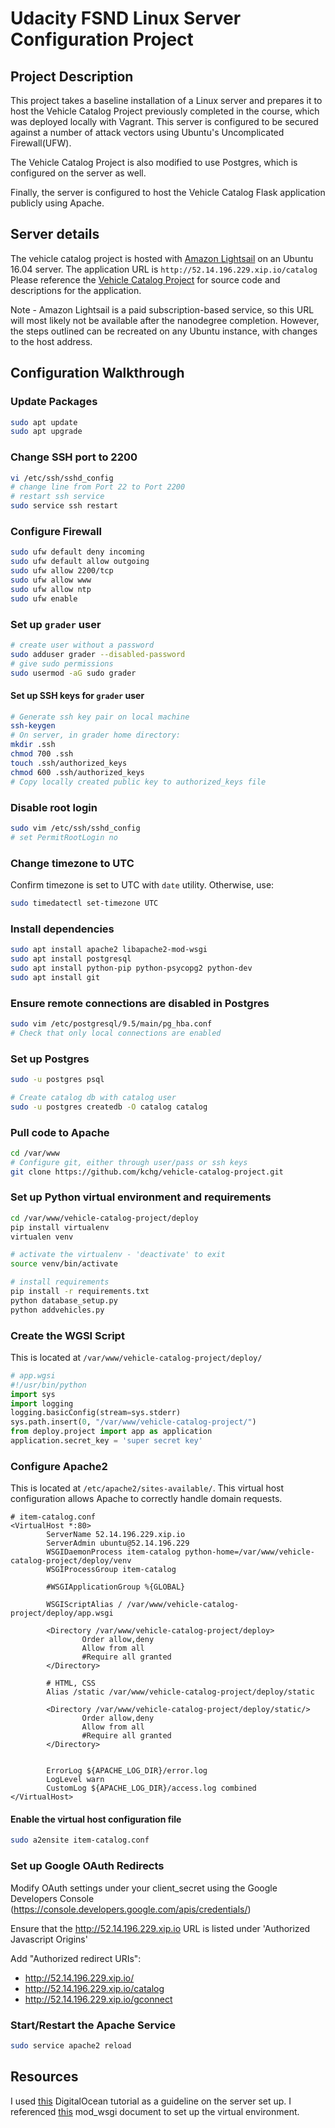 
# Udacity FSND Linux Server Configuration Project
## Project Description
This project takes a baseline installation of a Linux server and prepares it to host the Vehicle Catalog Project previously completed in the course, which was deployed locally with Vagrant. 
This server is configured to be secured against a number of attack vectors using Ubuntu's Uncomplicated Firewall(UFW). 

The Vehicle Catalog Project is also modified to use Postgres, which is configured on the server as well.

Finally, the server is configured to host the Vehicle Catalog Flask application publicly using Apache.

## Server details
The vehicle catalog project is hosted with [Amazon Lightsail](https://aws.amazon.com/lightsail/) on an Ubuntu 16.04 server.
The application URL is `http://52.14.196.229.xip.io/catalog` 
Please reference the [Vehicle Catalog Project](https://github.com/kchg/vehicle-catalog-project) for source code and descriptions for the application.

Note - Amazon Lightsail is a paid subscription-based service, so this URL will most likely not be available after the nanodegree completion. However, the steps outlined can be recreated on any Ubuntu instance, with changes to the host address. 
## Configuration Walkthrough

### Update Packages
```bash
sudo apt update
sudo apt upgrade
```
### Change SSH port to 2200
```bash
vi /etc/ssh/sshd_config
# change line from Port 22 to Port 2200
# restart ssh service
sudo service ssh restart
```

### Configure Firewall
```bash
sudo ufw default deny incoming
sudo ufw default allow outgoing
sudo ufw allow 2200/tcp
sudo ufw allow www
sudo ufw allow ntp
sudo ufw enable
```

### Set up `grader` user
```bash
# create user without a password
sudo adduser grader --disabled-password
# give sudo permissions
sudo usermod -aG sudo grader
```
#### Set up SSH keys for `grader` user
```bash
# Generate ssh key pair on local machine
ssh-keygen
# On server, in grader home directory:
mkdir .ssh
chmod 700 .ssh
touch .ssh/authorized_keys
chmod 600 .ssh/authorized_keys
# Copy locally created public key to authorized_keys file
```
### Disable root login
```bash
sudo vim /etc/ssh/sshd_config
# set PermitRootLogin no
```

### Change timezone to UTC
Confirm timezone is set to UTC with `date` utility.
Otherwise, use:
```bash
sudo timedatectl set-timezone UTC
```

### Install dependencies
```bash
sudo apt install apache2 libapache2-mod-wsgi
sudo apt install postgresql
sudo apt install python-pip python-psycopg2 python-dev
sudo apt install git
```
### Ensure remote connections are disabled in Postgres
```bash
sudo vim /etc/postgresql/9.5/main/pg_hba.conf
# Check that only local connections are enabled
```
### Set up Postgres
```bash
sudo -u postgres psql

# Create catalog db with catalog user
sudo -u postgres createdb -O catalog catalog
```
### Pull code to Apache
```bash
cd /var/www
# Configure git, either through user/pass or ssh keys
git clone https://github.com/kchg/vehicle-catalog-project.git
```
### Set up Python virtual environment and requirements
```bash
cd /var/www/vehicle-catalog-project/deploy
pip install virtualenv
virtualen venv

# activate the virtualenv - 'deactivate' to exit
source venv/bin/activate

# install requirements
pip install -r requirements.txt
python database_setup.py
python addvehicles.py
```

### Create the WGSI Script
This is located at `/var/www/vehicle-catalog-project/deploy/`
```python
# app.wgsi
#!/usr/bin/python
import sys
import logging
logging.basicConfig(stream=sys.stderr)
sys.path.insert(0, "/var/www/vehicle-catalog-project/")
from deploy.project import app as application
application.secret_key = 'super secret key'
```

### Configure Apache2
This is located at `/etc/apache2/sites-available/`. This virtual host configuration allows Apache to correctly handle domain requests.
```
# item-catalog.conf
<VirtualHost *:80>
        ServerName 52.14.196.229.xip.io
        ServerAdmin ubuntu@52.14.196.229
        WSGIDaemonProcess item-catalog python-home=/var/www/vehicle-catalog-project/deploy/venv
        WSGIProcessGroup item-catalog

        #WSGIApplicationGroup %{GLOBAL}

        WSGIScriptAlias / /var/www/vehicle-catalog-project/deploy/app.wsgi

        <Directory /var/www/vehicle-catalog-project/deploy>
                Order allow,deny
                Allow from all
                #Require all granted
        </Directory>

        # HTML, CSS
        Alias /static /var/www/vehicle-catalog-project/deploy/static

        <Directory /var/www/vehicle-catalog-project/deploy/static/>
                Order allow,deny
                Allow from all
                #Require all granted
        </Directory>


        ErrorLog ${APACHE_LOG_DIR}/error.log
        LogLevel warn
        CustomLog ${APACHE_LOG_DIR}/access.log combined
</VirtualHost>
```
#### Enable the virtual host configuration file
```bash
sudo a2ensite item-catalog.conf
```

### Set up Google OAuth Redirects
Modify OAuth settings under your client_secret using the Google Developers Console (https://console.developers.google.com/apis/credentials/)

Ensure that the http://52.14.196.229.xip.io URL is listed under 'Authorized Javascript Origins'

Add "Authorized redirect URIs":
 - http://52.14.196.229.xip.io/
 -  http://52.14.196.229.xip.io/catalog
 -  http://52.14.196.229.xip.io/gconnect

### Start/Restart the Apache Service
```bash
sudo service apache2 reload
```

## Resources
I used [this](https://www.digitalocean.com/community/tutorials/how-to-deploy-a-flask-application-on-an-ubuntu-vps) DigitalOcean tutorial as a guideline on the server set up. 
I referenced [this](https://modwsgi.readthedocs.io/en/develop/user-guides/virtual-environments.html) mod_wsgi document to set up the virtual environment.
